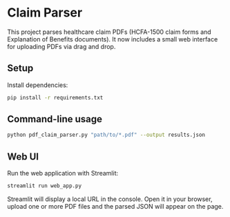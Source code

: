 # Claim Parser

This project parses healthcare claim PDFs (HCFA-1500 claim forms and Explanation of Benefits documents). It now includes a small web interface for uploading PDFs via drag and drop.

## Setup

Install dependencies:

```bash
pip install -r requirements.txt
```

## Command-line usage

```bash
python pdf_claim_parser.py "path/to/*.pdf" --output results.json
```

## Web UI

Run the web application with Streamlit:

```bash
streamlit run web_app.py
```

Streamlit will display a local URL in the console. Open it in your browser, upload one or more PDF files and the parsed JSON will appear on the page.
